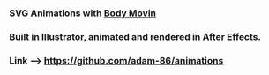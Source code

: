 ### SVG Animations with [Body Movin]
[body movin]: https://github.com/bodymovin


### Built in Illustrator, animated and rendered in After Effects. 

### Link --> https://github.com/adam-86/animations
